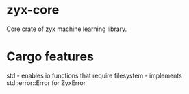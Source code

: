 # zyx-core

Core crate of zyx machine learning library.

# Cargo features

std - enables io functions that require filesystem
    - implements std::error::Error for ZyxError


